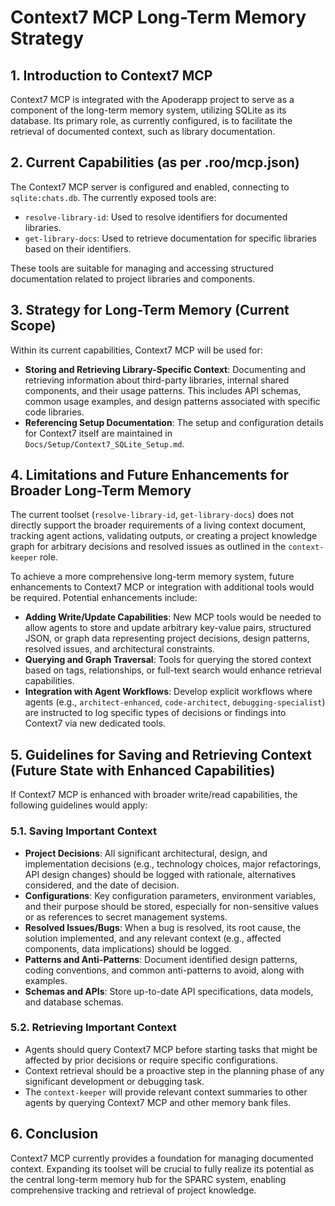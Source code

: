 # Context7 MCP Long-Term Memory Strategy

## 1. Introduction to Context7 MCP

Context7 MCP is integrated with the Apoderapp project to serve as a component of the long-term memory system, utilizing SQLite as its database. Its primary role, as currently configured, is to facilitate the retrieval of documented context, such as library documentation.

## 2. Current Capabilities (as per .roo/mcp.json)

The Context7 MCP server is configured and enabled, connecting to `sqlite:chats.db`. The currently exposed tools are:
*   `resolve-library-id`: Used to resolve identifiers for documented libraries.
*   `get-library-docs`: Used to retrieve documentation for specific libraries based on their identifiers.

These tools are suitable for managing and accessing structured documentation related to project libraries and components.

## 3. Strategy for Long-Term Memory (Current Scope)

Within its current capabilities, Context7 MCP will be used for:
*   **Storing and Retrieving Library-Specific Context**: Documenting and retrieving information about third-party libraries, internal shared components, and their usage patterns. This includes API schemas, common usage examples, and design patterns associated with specific code libraries.
*   **Referencing Setup Documentation**: The setup and configuration details for Context7 itself are maintained in `Docs/Setup/Context7_SQLite_Setup.md`.

## 4. Limitations and Future Enhancements for Broader Long-Term Memory

The current toolset (`resolve-library-id`, `get-library-docs`) does not directly support the broader requirements of a living context document, tracking agent actions, validating outputs, or creating a project knowledge graph for arbitrary decisions and resolved issues as outlined in the `context-keeper` role.

To achieve a more comprehensive long-term memory system, future enhancements to Context7 MCP or integration with additional tools would be required. Potential enhancements include:
*   **Adding Write/Update Capabilities**: New MCP tools would be needed to allow agents to store and update arbitrary key-value pairs, structured JSON, or graph data representing project decisions, design patterns, resolved issues, and architectural constraints.
*   **Querying and Graph Traversal**: Tools for querying the stored context based on tags, relationships, or full-text search would enhance retrieval capabilities.
*   **Integration with Agent Workflows**: Develop explicit workflows where agents (e.g., `architect-enhanced`, `code-architect`, `debugging-specialist`) are instructed to log specific types of decisions or findings into Context7 via new dedicated tools.

## 5. Guidelines for Saving and Retrieving Context (Future State with Enhanced Capabilities)

If Context7 MCP is enhanced with broader write/read capabilities, the following guidelines would apply:

### 5.1. Saving Important Context
*   **Project Decisions**: All significant architectural, design, and implementation decisions (e.g., technology choices, major refactorings, API design changes) should be logged with rationale, alternatives considered, and the date of decision.
*   **Configurations**: Key configuration parameters, environment variables, and their purpose should be stored, especially for non-sensitive values or as references to secret management systems.
*   **Resolved Issues/Bugs**: When a bug is resolved, its root cause, the solution implemented, and any relevant context (e.g., affected components, data implications) should be logged.
*   **Patterns and Anti-Patterns**: Document identified design patterns, coding conventions, and common anti-patterns to avoid, along with examples.
*   **Schemas and APIs**: Store up-to-date API specifications, data models, and database schemas.

### 5.2. Retrieving Important Context
*   Agents should query Context7 MCP before starting tasks that might be affected by prior decisions or require specific configurations.
*   Context retrieval should be a proactive step in the planning phase of any significant development or debugging task.
*   The `context-keeper` will provide relevant context summaries to other agents by querying Context7 MCP and other memory bank files.

## 6. Conclusion

Context7 MCP currently provides a foundation for managing documented context. Expanding its toolset will be crucial to fully realize its potential as the central long-term memory hub for the SPARC system, enabling comprehensive tracking and retrieval of project knowledge.